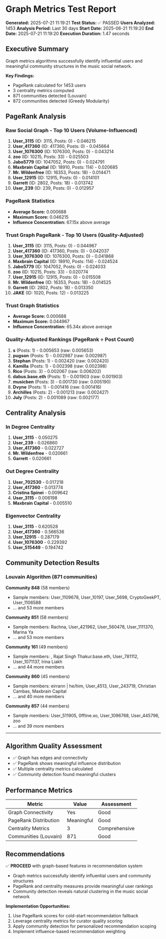 # Graph Metrics Test Report

**Generated:** 2025-07-21 11:19:21
**Test Status:** ✅ PASSED
**Users Analyzed:** 1453
**Analysis Period:** Last 30 days
**Start Date:** 2025-06-21 11:19:20
**End Date:** 2025-07-21 11:19:20
**Execution Duration:** 1.47 seconds

## Executive Summary

Graph metrics algorithms successfully identify influential users and meaningful community structures in the music social network.

**Key Findings:**
- PageRank calculated for 1453 users
- 3 centrality metrics computed
- 871 communities detected (Louvain)
- 872 communities detected (Greedy Modularity)

## PageRank Analysis

### Raw Social Graph - Top 10 Users (Volume-Influenced)
1. **User_3115** (ID: 3115, Posts: 0) - 0.046215
2. **User_417360** (ID: 417360, Posts: 0) - 0.045664
3. **User_1076300** (ID: 1076300, Posts: 0) - 0.043214
4. **zoo** (ID: 10215, Posts: 33) - 0.025503
5. **Jabo5779** (ID: 1047052, Posts: 0) - 0.024791
6. **Maxbrain Capital** (ID: 18910, Posts: 114) - 0.020685
7. **Mr. Wildenfree** (ID: 16353, Posts: 18) - 0.014471
8. **User_12915** (ID: 12915, Posts: 0) - 0.014101
9. **Garrett** (ID: 2802, Posts: 18) - 0.013742
10. **User_239** (ID: 239, Posts: 0) - 0.012957

### PageRank Statistics
- **Average Score:** 0.000688
- **Maximum Score:** 0.046215
- **Influence Concentration:** 67.15x above average

### Trust Graph PageRank - Top 10 Users (Quality-Adjusted)
1. **User_3115** (ID: 3115, Posts: 0) - 0.044967
2. **User_417360** (ID: 417360, Posts: 0) - 0.042037
3. **User_1076300** (ID: 1076300, Posts: 0) - 0.041868
4. **Maxbrain Capital** (ID: 18910, Posts: 114) - 0.024524
5. **Jabo5779** (ID: 1047052, Posts: 0) - 0.024033
6. **zoo** (ID: 10215, Posts: 33) - 0.020774
7. **User_12915** (ID: 12915, Posts: 0) - 0.015508
8. **Mr. Wildenfree** (ID: 16353, Posts: 18) - 0.014525
9. **Garrett** (ID: 2802, Posts: 18) - 0.013350
10. **JAKE** (ID: 1020, Posts: 12) - 0.013225

### Trust Graph Statistics
- **Average Score:** 0.000688
- **Maximum Score:** 0.044967
- **Influence Concentration:** 65.34x above average

### Quality-Adjusted Rankings (PageRank ÷ Post Count)
1. **s** (Posts: 1) - 0.005653 (raw: 0.005653)
2. **pugson** (Posts: 1) - 0.002987 (raw: 0.002987)
3. **Stephan** (Posts: 1) - 0.002420 (raw: 0.002420)
4. **Kamilla** (Posts: 1) - 0.002398 (raw: 0.002398)
5. **Rico** (Posts: 3) - 0.002067 (raw: 0.006202)
6. **dabus.base.eth** (Posts: 1) - 0.001903 (raw: 0.001903)
7. **musicben** (Posts: 3) - 0.001730 (raw: 0.005190)
8. **Dvyne** (Posts: 1) - 0.001416 (raw: 0.001416)
9. **Archilles** (Posts: 2) - 0.001213 (raw: 0.002427)
10. **July** (Posts: 2) - 0.001089 (raw: 0.002177)

## Centrality Analysis

### In Degree Centrality
1. **User_3115** - 0.050275
2. **User_239** - 0.026860
3. **User_417360** - 0.022727
4. **Mr. Wildenfree** - 0.020661
5. **Garrett** - 0.020661

### Out Degree Centrality
1. **User_702530** - 0.017218
2. **User_417360** - 0.013774
3. **Cristina Spinei** - 0.009642
4. **User_3115** - 0.006198
5. **Maxbrain Capital** - 0.005510

### Eigenvector Centrality
1. **User_3115** - 0.620528
2. **User_417360** - 0.566536
3. **User_12915** - 0.287179
4. **User_1076300** - 0.229392
5. **User_515449** - 0.194742

## Community Detection Results

### Louvain Algorithm (871 communities)

**Community 848** (58 members)
- Sample members: User_1109678, User_10197, User_5698, CryptoGeekPT, User_1106588
- ... and 53 more members

**Community 851** (58 members)
- Sample members: Rachna, User_421962, User_560478, User_1111370, Marina Ya
- ... and 53 more members

**Community 161** (49 members)
- Sample members: , Rajat Singh Thakur.base.eth, User_781112, User_1071137, Irina Liakh
- ... and 44 more members

**Community 860** (45 members)
- Sample members: eirrann | he/him, User_4513, User_243719, Christian Cambas, Maxbrain Capital
- ... and 40 more members

**Community 857** (44 members)
- Sample members: User_511905, 0ffline.xo, User_1096768, User_445796, zoo
- ... and 39 more members

---

## Algorithm Quality Assessment

- ✅ Graph has edges and connectivity
- ✅ PageRank shows meaningful influence distribution
- ✅ Multiple centrality metrics calculated
- ✅ Community detection found meaningful clusters

## Performance Metrics

| Metric | Value | Assessment |
|--------|-------|------------|
| Graph Connectivity | Yes | Good |
| PageRank Distribution | Meaningful | Good |
| Centrality Metrics | 3 | Comprehensive |
| Communities (Louvain) | 871 | Good |

## Recommendations

✅ **PROCEED** with graph-based features in recommendation system
- Graph metrics successfully identify influential users and community structures
- PageRank and centrality measures provide meaningful user rankings
- Community detection reveals natural clustering in the music social network

**Implementation Opportunities:**
1. Use PageRank scores for cold-start recommendation fallback
2. Leverage centrality metrics for curator quality scoring
3. Apply community detection for personalized recommendation scoping
4. Implement influence-based recommendation weighting
